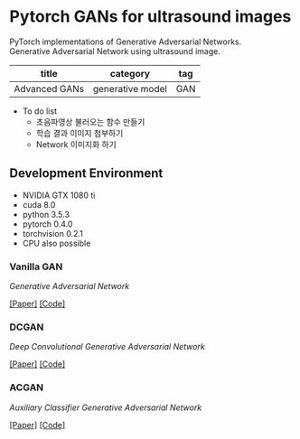 # Pytorch GANs for ultrasound images
PyTorch implementations of Generative Adversarial Networks.  
Generative Adversarial Network using ultrasound image.

| title | category | tag |
|:--------:|:--------:|:--------:|
|<center>Advanced GANs</center>|<center>generative model</center>|<center>GAN</center>|

* To do list
  - 초음파영상 불러오는 함수 만들기
  - 학습 결과 이미지 첨부하기
  - Network 이미지화 하기


## Development Environment
* NVIDIA GTX 1080 ti
* cuda 8.0
* python 3.5.3
* pytorch 0.4.0
* torchvision 0.2.1
* CPU also possible



### Vanilla GAN
_Generative Adversarial Network_

[[Paper]](https://arxiv.org/abs/1406.2661) [[Code]](models/GAN/network.py)


### DCGAN
_Deep Convolutional Generative Adversarial Network_

[[Paper]](https://arxiv.org/abs/1511.06434) [[Code]](models/DCGAN/network.py)


### ACGAN
_Auxiliary Classifier Generative Adversarial Network_

[[Paper]](https://arxiv.org/abs/1610.09585) [[Code]](models/ACGAN/network.py)
